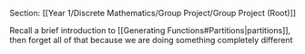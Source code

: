 Section: [[Year 1/Discrete Mathematics/Group Project/Group Project (Root)]]

Recall a brief introduction to [[Generating Functions#Partitions|partitions]], then forget all of that because we are doing something completely different